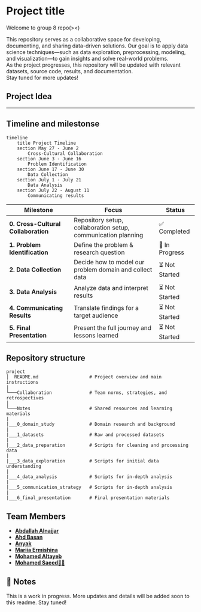 # Project title
Welcome to group 8 repo(><)  

This repository serves as a collaborative space for developing, documenting, and sharing data-driven solutions. Our goal is to apply data science techniques—such as data exploration,
preprocessing, modeling, and visualization—to gain insights and solve real-world problems.  
As the project progresses, this repository will be updated with relevant datasets, source code, results, and documentation.  
Stay tuned for more updates!
## Project Idea
----
## Timeline and milestonse
```mermaid
timeline
    title Project Timeline
    section May 27 - June 2
        Cross-Cultural Collaboration
    section June 3 - June 16
        Problem Identification
    section June 17 - June 30
        Data Collection
    section July 1 - July 21
        Data Analysis
    section July 22 - August 11
        Communicating results
```
| Milestone | Focus | Status |
|----------|--------|--------|
| **0. Cross-Cultural Collaboration** | Repository setup, collaboration setup, communication planning | ✅ Completed |
| **1. Problem Identification** | Define the problem & research question | 🔄 In Progress |
| **2. Data Collection** | Decide how to model our problem domain and collect data | ⏳ Not Started |
| **3. Data Analysis** | Analyze data and interpret results | ⏳ Not Started |
| **4. Communicating Results** | Translate findings for a target audience | ⏳ Not Started |
| **5. Final Presentation** | Present the full journey and lessons learned | ⏳ Not Started |
## Repository structure

```
project
│  README.md                   # Project overview and main instructions              
|   
└───Collaboration              # Team norms, strategies, and retrospectives
│
└───Notes                      # Shared resources and learning materials
|
|___0_domain_study             # Domain research and background
|
|___1_datasets                 # Raw and processed datasets
|
|___2_data_preparation         # Scripts for cleaning and processing data
|
|___3_data_exploration         # Scripts for initial data understanding
|
|___4_data_analysis            # Scripts for in-depth analysis
|
|___5_communication_strategy   # Scripts for in-depth analysis
|
|___6_final_presentation       # Final presentation materials
```
## Team Members

- **ِ[Abdallah Alnajjar](https://github.com/theabdallahnjr)**
- **[Ahd Basan](https://github.com/ahdbasan)**
- **[Anyak](https://github.com/Anyak7)**
- **[Mariia Ermishina](https://github.com/ermishina)**
- **[Mohamed Altayeb](https://github.com/Mo-Altayeb)**
- **[Mohamed Saeed👨‍💻](https://github.com/Tbaosman)**

## 📌 Notes

This is a work in progress. More updates and details will be added soon to this readme. Stay tuned!
